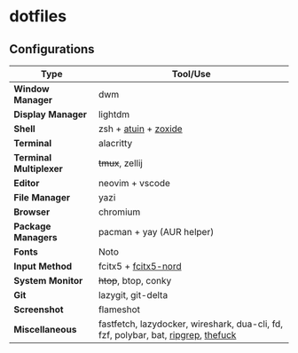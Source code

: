 # dotfiles

## Configurations

| Type                     | Tool/Use                                                                                                                                                       |
| ------------------------ | -------------------------------------------------------------------------------------------------------------------------------------------------------------- |
| **Window Manager**       | dwm                                                                                                                                                            |
| **Display Manager**      | lightdm                                                                                                                                                        |
| **Shell**                | zsh + [atuin](https://github.com/atuinsh/atuin) + [zoxide](https://github.com/ajeetdsouza/zoxide)                                                              |
| **Terminal**             | alacritty                                                                                                                                                      |
| **Terminal Multiplexer** | ~~tmux~~, zellij                                                                                                                                               |
| **Editor**               | neovim  + vscode                                                                                                                                               |
| **File Manager**         | yazi                                                                                                                                                           |
| **Browser**              | chromium                                                                                                                                                       |
| **Package Managers**     | pacman + yay (AUR helper)                                                                                                                                      |
| **Fonts**                | Noto                                                                                                                                                           |
| **Input Method**         | fcitx5 + [fcitx5-nord](https://github.com/tonyfettes/fcitx5-nord)                                                                                              |
| **System Monitor**       | ~~htop~~, btop, conky                                                                                                                                          |
| **Git**                  | lazygit, git-delta                                                                                                                                             |
| **Screenshot**           | flameshot                                                                                                                                                      |
| **Miscellaneous**        | fastfetch, lazydocker, wireshark, dua-cli, fd, fzf, polybar, bat, [ripgrep](https://github.com/BurntSushi/ripgrep), [thefuck](https://github.com/nvbn/thefuck) |

<!--
## Usage

1. install arch linux: [guide](./install.sh)
2. network: `systemctl start dhcpcd.service`
3. dotfiles: `pacman -S git && cd /tmp && git clone --depth 1 https://github.com/cybernty/dotfiles.git && cd dotfiles`
4. basic config: `./configure.sh`
5. advance: `cd /tmp && git clone --depth 1 https://github.com/cybernty/dotfiles.git && ./dotfiles/configure.sh`
-->

